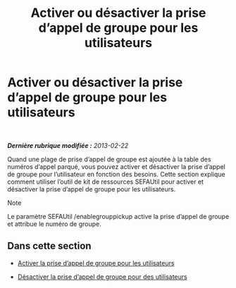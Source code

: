 ﻿---
title: Activer ou désactiver la prise d’appel de groupe pour les utilisateurs
TOCTitle: Activer ou désactiver la prise d’appel de groupe pour les utilisateurs
ms:assetid: 5bd8537c-7519-4749-9b4e-1400632941d8
ms:mtpsurl: https://technet.microsoft.com/fr-fr/library/JJ945632(v=OCS.15)
ms:contentKeyID: 53095428
ms.date: 05/20/2016
mtps_version: v=OCS.15
ms.translationtype: HT
---

# Activer ou désactiver la prise d’appel de groupe pour les utilisateurs

 

_**Dernière rubrique modifiée :** 2013-02-22_

Quand une plage de prise d’appel de groupe est ajoutée à la table des numéros d’appel parqué, vous pouvez activer et désactiver la prise d’appel de groupe pour l’utilisateur en fonction des besoins. Cette section explique comment utiliser l’outil de kit de ressources SEFAUtil pour activer et désactiver la prise d’appel de groupe pour les utilisateurs.

> [!NOTE]  
> Le paramètre SEFAUtil /enablegrouppickup active la prise d’appel de groupe et attribue le numéro de groupe.

## Dans cette section

  - [Activer la prise d’appel de groupe pour les utilisateurs](lync-server-2013-enable-group-call-pickup-for-users.md)

  - [Désactiver la prise d’appel de groupe pour des utilisateurs](lync-server-2013-disable-group-call-pickup-for-users.md)

